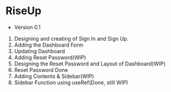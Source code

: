 # RiseUp

- Version 0.1
1. Designing and creating of Sign In and Sign Up.
2. Adding the Dashboard Form
3. Updating Dashboard
4. Adding Reset Password(WIP)
5. Designing the Reset Password and Layout of Dashboard(WIP)
6. Reset Password Done
7. Adding Contents & Sidebar(WIP)
8. Sidebar Function using useRef(Done, still WIP)
